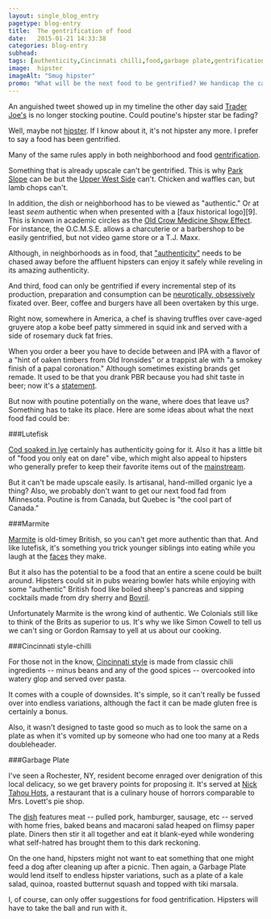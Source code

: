 ```yaml
---
layout: single_blog_entry
pagetype: blog-entry
title:  The gentrification of food
date:   2015-01-21 14:33:38
categories: blog-entry
subhead:
tags: [authenticity,Cincinnati chilli,food,garbage plate,gentrification,hipsters,lutefisk,marmite,PBR,poutine]
image:  hipster
imageAlt: "Smug hipster"
promo: "What will be the next food to be gentrified? We handicap the candidates."
---  
```


An anguished tweet showed up in my timeline the other day said [Trader Joe's][13] is no longer stocking poutine. Could poutine's hipster star be fading?

Well, maybe not [hipster][11]. If I know about it, it's not hipster any more. I prefer to say a food has been gentrified.

Many of the same rules apply in both neighborhood and food [gentrification][12].

Something that is already upscale can't be gentrified. This is why [Park Slope][14] can be but the [Upper West Side][15] can't. Chicken and waffles can, but lamb chops can't.

In addition, the dish or neighborhood has to be viewed as "authentic." Or at least *seem* authentic when when presented with a [faux historical logo][9]. This is known in academic circles as the [Old Crow Medicine Show Effect][6]. For instance, the O.C.M.S.E. allows a charcuterie or a barbershop to be easily gentrified, but not video game store or a T.J. Maxx.

Although, in neighborhoods as in food, that ["authenticity"][17] needs to be chased away before the affluent hipsters can enjoy it safely while reveling in its amazing authenticity.

And third, food can only be gentrified if every incremental step of its production, preparation and consumption can be [neurotically, obsessively][18] fixated over. Beer, coffee and burgers have all been overtaken by this urge.

[11]: http://lookatthisfuckinghipster.tumblr.com/
[12]: http://en.wikipedia.org/wiki/Gentrification
[13]: http://www.whatsgoodattraderjoes.com/2013/12/trader-joes-poutine.html
[14]: https://www.google.com/maps/place/Park+Slope,+Brooklyn,+NY/@40.6710416,-73.9812905,14z/data=!3m1!4b1!4m2!3m1!1s0x89c25b0193dc39e1:0x3e0395e48aa1e4
[15]: https://www.google.com/maps/place/Upper+West+Side,+New+York,+NY/@40.7872905,-73.9772944,14z/data=!3m1!4b1!4m2!3m1!1s0x89c25882fb30bbd5:0x5e26248b46dfc46c
[16]: http://open.spotify.com/artist/4DBi4EYXgiqbkxvWUXUzMi
[17]: http://youtu.be/wAsBta25OGQ
[18]: http://www.huffingtonpost.com/2014/04/30/best-coffee-brewing-method_n_5233438.html
[19]: http://www.hipsterlogogenerator.com/

Right now, somewhere in America, a chef is shaving truffles over cave-aged gruyere atop a kobe beef patty simmered in squid ink and served with a side of rosemary duck fat fries.

When you order a beer you have to decide between and IPA with a flavor of a "hint of oaken timbers from Old Ironsides" or a trappist ale with "a smokey finish of a papal coronation." Although sometimes existing brands get remade. It used to be that you drank PBR because you had shit taste in beer; now it's a [statement][1].

But now with poutine potentially on the wane, where does that leave us? Something has to take its place. Here are some ideas about what the next food fad could be:

###Lutefisk

[Cod soaked in lye][2] certainly has authenticity going for it. Also it has a little bit of "food you only eat on dare" vibe, which might also appeal to hipsters who generally prefer to keep their favorite items out of the [mainstream][3].

But it can't be made upscale easily. Is artisanal, hand-milled organic lye a thing? Also, we probably don't want to get our next food fad from Minnesota. Poutine is from Canada, but Quebec is "the cool part of Canada."

###Marmite

[Marmite][4] is old-timey British, so you can't get more authentic than that. And like lutefisk, it's something you trick younger siblings into eating while you laugh at the [faces][5] they make.

But it also has the potential to be a food that an entire a scene could be built around. Hipsters could sit in pubs wearing bowler hats while enjoying with some "authentic" British food like boiled sheep's pancreas and sipping cocktails made from dry sherry and [Bovril][6].

Unfortunately Marmite is the wrong kind of authentic. We Colonials still like to think of the Brits as superior to us. It's why we like Simon Cowell to tell us we can't sing or Gordon Ramsay to yell at us about our cooking.

###Cincinnati style-chilli

For those not in the know, [Cincinnati style][7] is made from classic chili ingredients -- minus beans and any of the good spices -- overcooked into watery glop and served over pasta.

It comes with a couple of downsides. It's simple, so it can't really be fussed over into endless variations, although the fact it can be made gluten free is certainly a bonus.

Also, it wasn't designed to taste good so much as to look the same on a plate as when it's vomited up by someone who had one too many at a Reds doubleheader.

###Garbage Plate

I've seen a Rochester, NY, resident become enraged over denigration of this local delicacy, so we get bravery points for proposing it. It's served at [Nick Tahou Hots][7], a restaurant that is a culinary house of horrors comparable to Mrs. Lovett's pie shop.

The [dish][8] features meat -- pulled pork, hamburger, sausage, etc -- served with home fries, baked beans and macaroni salad heaped on flimsy paper plate. Diners then stir it all together and eat it blank-eyed while wondering what self-hatred has brought them to this dark reckoning.

On the one hand, hipsters might not want to eat something that one might feed a dog after cleaning up after a picnic. Then again, a Garbage Plate would lend itself to endless hipster variations, such as a plate of a kale salad, quinoa, roasted butternut squash and topped with tiki marsala.

I, of course, can only offer suggestions for food gentrification. Hipsters will have to take the ball and run with it.

[1]: http://www.nexthipstertrend.com/wp-content/uploads/2013/05/hipster-beard-pbr.jpg
[2]: http://www.olsenfish.com/lutefisk.cfm
[3]: http://thoughtcatalog.com/madison-moore/2014/07/23-people-reveal-things-they-liked-before-they-were-cool/
[4]: http://www.bbc.com/news/uk-13541148
[5]: http://www.thesundaytimes.co.uk/sto/multimedia/dynamic/00209/marmite-kid-1024_209622k.jpg
[6]: http://www.knorr.ca/product/detail/259463/bovril-liquid-beef-bouillon
[7]: http://www.garbageplate.com/
[8]: http://laurenfoode.files.wordpress.com/2010/05/dscf1506.jpg
